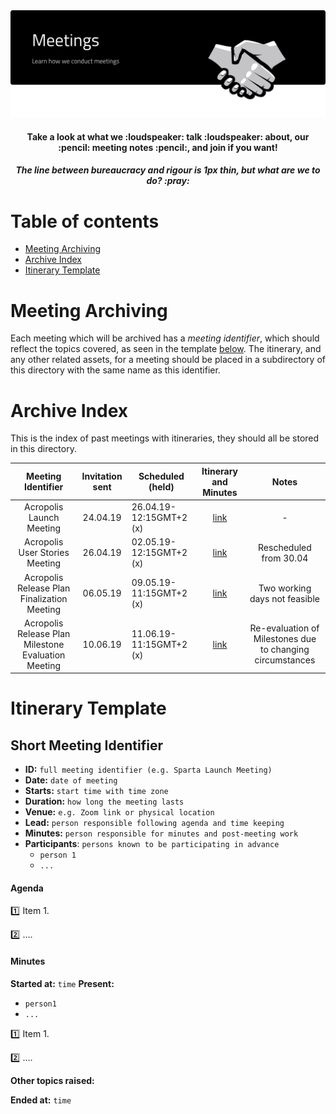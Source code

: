<img src="img/meetings-cover.svg"/>

<div align="center">
  <h4>Take a look at what we :loudspeaker: talk :loudspeaker: about, our :pencil: meeting notes :pencil:, and join if you want! </h4>
</div>
<div align="center">
  <h5>The line between bureaucracy and rigour is 1px thin, but what are we to do? :pray:</h5>
</div>

# Table of contents

- [Meeting Archiving](#meeting-archiving)
- [Archive Index](#archive-index)
- [Itinerary Template](#itinerary-template)

# Meeting Archiving

Each meeting which will be archived has a _meeting identifier_, which should reflect the topics covered, as seen in the template [below](#meeting-itinerary-archive-index). The itinerary, and any other related assets, for a meeting should be placed in a subdirectory of this directory with the same name as this identifier.

# Archive Index

This is the index of past meetings with itineraries, they should all be stored in this directory.

| Meeting Identifier                             | Invitation sent  | Scheduled   (held)    | Itinerary and Minutes                              | Notes                         |
| :-----------------------------------------: | :---------------:|-----------------------| :------------------------------------------------: | :----------------------------:|
| Acropolis Launch Meeting                    | 24.04.19         | 26.04.19-12:15GMT+2 (x) | [link](../meetings/acropolis#launch-meeting)       |              -                |   
| Acropolis User Stories Meeting              | 26.04.19         | 02.05.19-12:15GMT+2 (x) | [link](../meetings/acropolis#user-stories-meeting) | Rescheduled from 30.04        |
| Acropolis Release Plan Finalization Meeting | 06.05.19         | 09.05.19-11:15GMT+2 (x)  | [link](../meetings/acropolis#release-plan-finalisation-meeting) | Two working days not feasible |
| Acropolis Release Plan Milestone Evaluation Meeting | 10.06.19         | 11.06.19-11:15GMT+2 (x)  | [link](../meetings/acropolis##release-plan-milestone-evaluation-meeting) | Re-evaluation of Milestones due to changing circumstances |

# Itinerary Template

## Short Meeting Identifier

- **ID:** `full meeting identifier (e.g. Sparta Launch Meeting)`
- **Date:** `date of meeting`
- **Starts:** `start time with time zone`
- **Duration:** `how long the meeting lasts`
- **Venue:** `e.g. Zoom link or physical location`
- **Lead:** `person responsible following agenda and time keeping`
- **Minutes:** `person responsible for minutes and post-meeting work`
- **Participants**: `persons known to be participating in advance`
  - `person 1`
  - `...`
#### Agenda

:one: Item 1.

:two: ....

#### Minutes
**Started at:** `time`
**Present:**
* `person1`
* `...`

:one: Item 1.

:two: ....

**Other topics raised:**

**Ended at:** `time`
